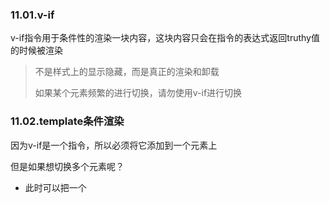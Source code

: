 ### 11.01.v-if

v-if指令用于条件性的渲染一块内容，这块内容只会在指令的表达式返回truthy值的时候被渲染

> 不是样式上的显示隐藏，而是真正的渲染和卸载
> 
> 如果某个元素频繁的进行切换，请勿使用v-if进行切换

### 11.02.template条件渲染

因为v-if是一个指令，所以必须将它添加到一个元素上

但是如果想切换多个元素呢？

- 此时可以把一个<template>元素当作不可见的包裹元素，并在上面使用v-if
- 最终的渲染结果将不包含<template>元素

### 11.03.v-else

你可以使用v-else指令来表示v-if的“else块”

> v-else元素必须紧跟在带v-if或者v-else-if的元素的后面（相邻兄弟），否则它将不被识别
> 
> v-else可以省略后边的表达式语句，直接代替其他

### 11.04.v-else-iv-else-if

> v-else-if，顾名思义，充当v-if的“else-if快”，可以连续使用
> 
> 类似于v-else，，v-else-if也必须紧跟在v-if或者v-else-if的元素之后

### 11.05.v-show

另一个用于根据条件展示元素的选项是v-show指令，用法和v-if大致一样

> 不同的是带有v-show的元素始终会被渲染并保留在DOM中
> 
> v-show只是简单的切换元素的css property dispaly

### 11.6.v-if中的key

> Vue 会尽可能高效地渲染元素，通常会复用已有元素而不是从头开始渲染。这么做除了使 Vue 变得非常快之外，还有其它一些好处。例如，如果你允许用户在不同的登录方式之间切换：那么在代码中切换 loginType 将不会清除用户已经输入的内容
> 
>  这样也不总是符合实际需求，所以 Vue 为你提供了一种方式来表达“这两个元素是完全独立的，不要复用它们”。只需添加一个具有唯一值的 c attribute 即可

### 12.1.v-for基础遍历

> 如果要根据数据把某个元素生成多个，则在这个元素上进行v-for遍历
> 
> 遍历时两个变量item，index分别代表数组中的某个值和对应的下标
> 
> 你也可以用of替代in作为分隔符，因为它更接近javasc迭代器的语法

插值语法中读取数据会优先读取v-for中的变量查找，然后才去vm上查找

### 12.2.v-for中的key

为了给 Vue 一个提示，以便它能跟踪每个节点的身份，从而重用和重新排序现有元素，你需要为每项提供一个唯一 key attribute

### 12.3.v-for遍历对象

> v-for遍历对象的时候，按照顺序分别可以得到vaule key index
> 
> 在遍历对象时，会按Object.keys()的结果遍历

### 12.4.v-for遍历字符串

v-for可以遍历字符串，把字符串的每一个值都遍历出来

### 12.5.v-for遍历数字

> v-for也可以接受整数，在这种情况下，它会把模板重复对应次数
> 
> v-for可以遍历数字，其实就是遍历的次数

### 12.6.v-for在template的使用

> template无论是在v-if中还是在v-for中
> 
> template都是用来整合零散的元素，做出统一的操作
> 
> template不会渲染到页面上
